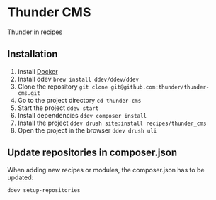 # Thunder CMS
Thunder in recipes

## Installation
1. Install [Docker](https://docs.docker.com/get-docker/)
2. Install ddev `brew install ddev/ddev/ddev`
3. Clone the repository `git clone git@github.com:thunder/thunder-cms.git`
4. Go to the project directory `cd thunder-cms`
5. Start the project `ddev start`
6. Install dependencies `ddev composer install`
7. Install the project `ddev drush site:install recipes/thunder_cms`
8. Open the project in the browser `ddev drush uli`

## Update repositories in composer.json
When adding new recipes or modules, the composer.json has to be updated:

    ddev setup-repositories
